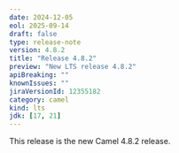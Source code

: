 ```yaml
---
date: 2024-12-05
eol: 2025-09-14
draft: false
type: release-note
version: 4.8.2
title: "Release 4.8.2"
preview: "New LTS release 4.8.2"
apiBreaking: ""
knownIssues: ""
jiraVersionId: 12355182
category: camel
kind: lts
jdk: [17, 21]
---
```


This release is the new Camel 4.8.2 release.
